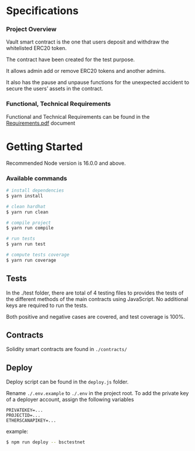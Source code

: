 # Specifications

### Project Overview

Vault smart contract is the one that users deposit and withdraw the whitelisted ERC20 token.

The contract have been created for the test purpose.

It allows admin add or remove ERC20 tokens and another admins.

It also has the pause and unpause functions for the unexpected accident to secure the users’ assets in the contract.

### Functional, Technical Requirements

Functional and Technical Requirements can be found in the [Requirements.pdf](./docs/Requirements.pdf) document

# Getting Started

Recommended Node version is 16.0.0 and above.

### Available commands

```bash
# install dependencies
$ yarn install

# clean hardhat
$ yarn run clean

# compile project
$ yarn run compile

# run tests
$ yarn run test

# compute tests coverage
$ yarn run coverage
```

## Tests

In the ./test folder, there are total of 4 testing files to provides the tests of the different methods of the main contracts using JavaScript. No additional keys are required to run the tests.

Both positive and negative cases are covered, and test coverage is 100%.

## Contracts

Solidity smart contracts are found in `./contracts/`

## Deploy

Deploy script can be found in the `deploy.js` folder.

Rename `./.env.example` to `./.env` in the project root.
To add the private key of a deployer account, assign the following variables

```
PRIVATEKEY=...
PROJECTID=...
ETHERSCANAPIKEY=...
```

example:

```bash
$ npm run deploy -- bsctestnet
```
